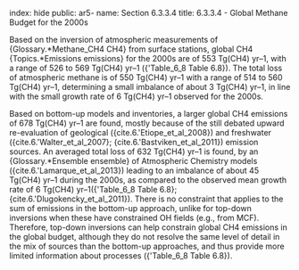 index: hide
public: ar5-
name: Section 6.3.3.4
title: 6.3.3.4 - Global Methane Budget for the 2000s

Based on the inversion of atmospheric measurements of {Glossary.*Methane_CH4 CH4} from surface stations, global CH4 {Topics.*Emissions emissions} for the 2000s are of 553 Tg(CH4) yr–1, with a range of 526 to 569 Tg(CH4) yr–1 ({'Table_6_8 Table 6.8}). The total loss of atmospheric methane is of 550 Tg(CH4) yr–1 with a range of 514 to 560 Tg(CH4) yr–1, determining a small imbalance of about 3 Tg(CH4) yr–1, in line with the small growth rate of 6 Tg(CH4) yr–1 observed for the 2000s.

Based on bottom-up models and inventories, a larger global CH4 emissions of 678 Tg(CH4) yr–1 are found, mostly because of the still debated upward re-evaluation of geological ({cite.6.'Etiope_et_al_2008}) and freshwater ({cite.6.'Walter_et_al_2007}; {cite.6.'Bastviken_et_al_2011}) emission sources. An averaged total loss of 632 Tg(CH4) yr–1 is found, by an {Glossary.*Ensemble ensemble} of Atmospheric Chemistry models ({cite.6.'Lamarque_et_al_2013}) leading to an imbalance of about 45 Tg(CH4) yr–1 during the 2000s, as compared to the observed mean growth rate of 6 Tg(CH4) yr–1({'Table_6_8 Table 6.8}; {cite.6.'Dlugokencky_et_al_2011}). There is no constraint that applies to the sum of emissions in the bottom-up approach, unlike for top-down inversions when these have constrained OH fields (e.g., from MCF). Therefore, top-down inversions can help constrain global CH4 emissions in the global budget, although they do not resolve the same level of detail in the mix of sources than the bottom-up approaches, and thus provide more limited information about processes ({'Table_6_8 Table 6.8}).
